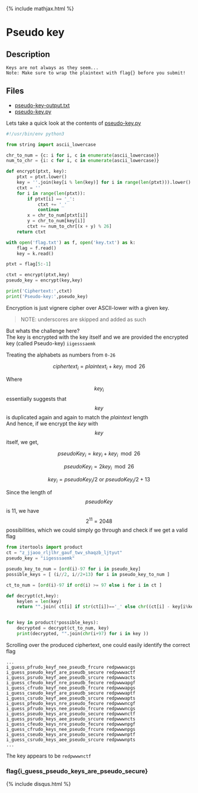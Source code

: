 {% include mathjax.html %}

# Pseudo key

## Description
```
Keys are not always as they seem...
Note: Make sure to wrap the plaintext with flag{} before you submit!
```

## Files
- [pseudo-key-output.txt](pseudo-key-output.txt)
- [pseudo-key.py](pseudo-key.py)

Lets take a quick look at the contents of [pseudo-key.py](pseudo-key.py)  
```python
#!/usr/bin/env python3

from string import ascii_lowercase

chr_to_num = {c: i for i, c in enumerate(ascii_lowercase)}
num_to_chr = {i: c for i, c in enumerate(ascii_lowercase)}

def encrypt(ptxt, key):
    ptxt = ptxt.lower()
    key = ''.join(key[i % len(key)] for i in range(len(ptxt))).lower()
    ctxt = ''
    for i in range(len(ptxt)):
        if ptxt[i] == '_':
            ctxt += '_'
            continue
        x = chr_to_num[ptxt[i]]
        y = chr_to_num[key[i]]
        ctxt += num_to_chr[(x + y) % 26]
    return ctxt

with open('flag.txt') as f, open('key.txt') as k:
    flag = f.read()
    key = k.read()

ptxt = flag[5:-1]

ctxt = encrypt(ptxt,key)
pseudo_key = encrypt(key,key)

print('Ciphertext:',ctxt)
print('Pseudo-key:',pseudo_key)
```

Encryption is just vignere cipher over ASCII-lower with a given key.
> NOTE: underscores are skipped and added as such  

But whats the challenge here?  
The key is encrypted with the key itself and we are provided the encrypted key (called Pseudo-key) `iigesssaemk`  

Treating the alphabets as numbers from `0-26`  

$$ciphertext_i = plaintext_i + key_i \mod 26$$  

Where $$key_i$$ essentially suggests that $$key$$ is duplicated again and again to match the $plaintext$ length  
And hence, if we encrypt the $key$ with $$key$$ itself, we get,  

$$pseudoKey_i = key_i + key_i \mod 26$$  

$$pseudoKey_i = 2key_i \mod 26$$  

$$key_i = pseudoKey_i/2 \ {\text{or}}\  pseudoKey_i/2 + 13$$

Since the length of $$pseudoKey$$ is 11, we have $$2^{11} = 2048$$ possibilities, which we could simply go through and check if we get a valid flag  

```python
from itertools import product
ct = "z_jjaoo_rljlhr_gauf_twv_shaqzb_ljtyut"
pseudo_key = "iigesssaemk"

pseudo_key_to_num = [ord(i)-97 for i in pseudo_key]
possible_keys = [ (i//2, i//2+13) for i in pseudo_key_to_num ]

ct_to_num = [ord(i)-97 if ord(i) >= 97 else i for i in ct ]

def decrypt(ct,key):
    keylen = len(key)
    return "".join( ct[i] if str(ct[i])=='_' else chr((ct[i] - key[i%keylen] +26)%26 +97 ) for i in range(len(ct)) )


for key in product(*possible_keys):
    decrypted = decrypt(ct_to_num, key)
    print(decrypted, "".join(chr(i+97) for i in key ))
```

Scrolling over the produced ciphertext, one could easily identify the correct flag  
```
...
i_guess_pfrudo_keyf_nee_pseudb_frcure redpwwwacgs
i_guess_pseudo_keyf_are_pseudb_secure redpwwwactf
i_guess_psrudo_keyf_aee_pseudb_srcure redpwwwacts
i_guess_cfeudo_keyf_nre_pseudb_fecure redpwwwapgf
i_guess_cfrudo_keyf_nee_pseudb_frcure redpwwwapgs
i_guess_cseudo_keyf_are_pseudb_secure redpwwwaptf
i_guess_csrudo_keyf_aee_pseudb_srcure redpwwwapts
i_guess_pfeudo_keys_nre_pseudo_fecure redpwwwncgf
i_guess_pfrudo_keys_nee_pseudo_frcure redpwwwncgs
i_guess_pseudo_keys_are_pseudo_secure redpwwwnctf
i_guess_psrudo_keys_aee_pseudo_srcure redpwwwncts
i_guess_cfeudo_keys_nre_pseudo_fecure redpwwwnpgf
i_guess_cfrudo_keys_nee_pseudo_frcure redpwwwnpgs
i_guess_cseudo_keys_are_pseudo_secure redpwwwnptf
i_guess_csrudo_keys_aee_pseudo_srcure redpwwwnpts
...
```
The key appears to be `redpwwwnctf`  

### flag{i_guess_pseudo_keys_are_pseudo_secure}

{% include disqus.html %}
